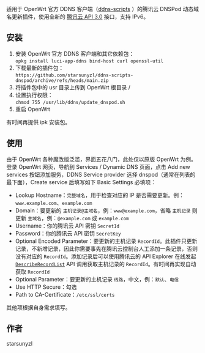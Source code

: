 适用于 OpenWrt 官方 DDNS 客户端（[ddns-scripts](https://openwrt.org/docs/guide-user/base-system/ddns) ）的腾讯云 DNSPod 动态域名更新插件，使用全新的 [腾讯云 API 3.0](https://cloud.tencent.com/document/api/1427/56193) 接口，支持 IPv6。

## 安装

1. 安装 OpenWrt 官方 DDNS 客户端和其它依赖包：  
`opkg install luci-app-ddns bind-host curl openssl-util`
2. 下载最新的插件包：  
`https://github.com/starsunyzl/ddns-scripts-dnspod/archive/refs/heads/main.zip`
3. 将插件包中的 usr 目录上传到 OpenWrt 根目录 /
4. 设置执行权限：  
`chmod 755 /usr/lib/ddns/update_dnspod.sh`
5. 重启 OpenWrt

有时间再提供 ipk 安装包。

## 使用

由于 OpenWrt 各种魔改版泛滥，界面五花八门，此处仅以原版 OpenWrt 为例。登录 OpenWrt 网页，导航到 Services / Dynamic DNS 页面，点击 Add new services 按钮添加服务，DDNS Service provider 选择 dnspod（通常在列表的最下面），Create service 后填写如下 Basic Settings 必填项：

- Lookup Hostname：`完整域名`，用于检查对应的 IP 是否需要更新。例：`www.example.com`、`example.com`
- Domain：要更新的 `主机记录@主域名`，例：`www@example.com`，省略 `主机记录` 则更新 `主域名`，例：`@example.com` 或 `example.com`
- Username：你的腾讯云 API 密钥 `SecretId`
- Password：你的腾讯云 API 密钥 `SecretKey`
- Optional Encoded Parameter：要更新的主机记录 `RecordId`。此插件只更新记录，不新增记录，因此你需要事先在腾讯云控制台人工添加一条记录，否则没有对应的 `RecordId`。添加记录后可以使用腾讯云的 API Explorer 在线发起 [`DescribeRecordList`](https://console.cloud.tencent.com/api/explorer?Product=dnspod&Version=2021-03-23&Action=DescribeRecordList) API 调用获取主机记录的 `RecordId`。有时间再实现自动获取 `RecordId`
- Optional Parameter：要更新的主机记录 `线路`，中文，例：`默认`、`电信`
- Use HTTP Secure：勾选
- Path to CA-Certificate：`/etc/ssl/certs`

其他项根据自身需求填写。

## 作者

starsunyzl
